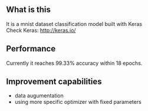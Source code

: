 ## What is this ##
It is a mnist dataset classification model built with Keras   
Check Keras: http://keras.io/

## Performance ##
Currently it reaches 99.33% accuracy within 18 epochs.

## Improvement capabilities ##
* data augumentation
* using more specific optimizer with fixed parameters
